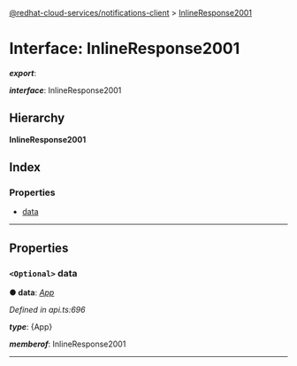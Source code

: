 [@redhat-cloud-services/notifications-client](../README.md) > [InlineResponse2001](../interfaces/inlineresponse2001.md)

# Interface: InlineResponse2001

*__export__*: 

*__interface__*: InlineResponse2001

## Hierarchy

**InlineResponse2001**

## Index

### Properties

* [data](inlineresponse2001.md#data)

---

## Properties

<a id="data"></a>

### `<Optional>` data

**● data**: *[App](../modules/app.md)*

*Defined in api.ts:696*

*__type__*: {App}

*__memberof__*: InlineResponse2001

___

